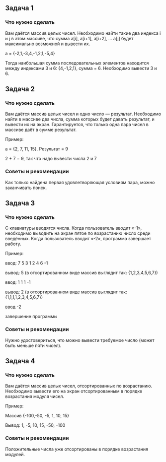 <h2>Задача 1</h2>
<h3>Что нужно сделать</h3>
<p>Вам даётся массив целых чисел. Необходимо найти такие два индекса i и j в этом массиве, что сумма a[i], a[i+1], a[i+2], … a[j] будет максимально возможной и вывести их.</p>
<p>a = {-2,1,-3,4,-1,2,1,-5,4}</p>
<p>Тогда наибольшая сумма последовательных элементов находится между индексами 3 и 6: {4,-1,2,1}, сумма = 6. Необходимо вывести 3 и 6.</p>
<h2>Задача 2</h2>
<h3>Что нужно сделать</h3>
<p>Вам даётся массив целых чисел и одно число — результат. Необходимо найти в массиве два числа, сумма которых будет давать результат, и вывести их на экран. Гарантируется, что только одна пара чисел в массиве даёт в сумме результат.</p>
<p>Пример:</p>
<p>a = {2, 7, 11, 15}. Результат = 9</p>
<p>2 + 7 = 9, так что надо вывести числа 2 и 7</p>
<h3>Советы и рекомендации</h3>
<p>Как только найдена первая удовлетворяющая условиям пара, можно заканчивать поиск.</p>
<h2>Задача 3</h2>
<h3>Что нужно сделать</h3>
<p>С клавиатуры вводятся числа. Когда пользователь вводит «-1»,  необходимо выводить на экран пятое по возрастанию число среди введённых. Когда пользователь вводит «-2», программа завершает работу.</p>
<p>Пример:</p>
<p>ввод: 7 5 3 1 2 4 6 -1</p>
<p>вывод: 5 (в отсортированном виде массив выглядит так: {1,2,3,4,5,6,7})</p>
<p>ввод: 1 1 1 -1</p>
<p>вывод: 2 (в отсортированном виде массив выглядит так: {1,1,1,1,2,3,4,5,6,7})</p>
<p>ввод -2</p>
<p>завершение программы</p>
<h3>Советы и рекомендации</h3>
<p>Нужно удостовериться, что можно вывести требуемое число (может быть меньше пяти чисел).</p>
<h2>Задача 4</h2>
<h3>Что нужно сделать</h3>
<p>Вам даётся массив целых чисел, отсортированных по возрастанию. Необходимо вывести его на экран отсортированным в порядке возрастания модуля чисел.</p>
<p>Пример:</p>
<p>Массив {-100,-50, -5, 1, 10, 15}</p>
<p>Вывод: 1, -5, 10, 15, -50, -100</p>
<h3>Советы и рекомендации</h3>
<p>Положительные числа уже отсортированы в порядке возрастания модулей.</p>
